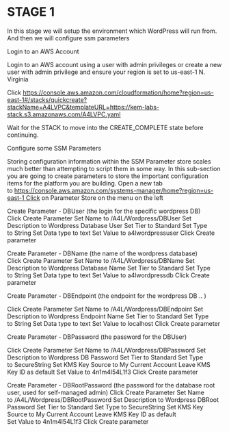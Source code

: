 # STAGE 1

In this stage we will setup the environment which WordPress will run from. And then we will configure ssm parameters

Login to an AWS Account

Login to an AWS account using a user with admin privileges or create a new user with admin privilege and ensure your region is set to us-east-1 N. Virginia

Click https://console.aws.amazon.com/cloudformation/home?region=us-east-1#/stacks/quickcreate?stackName=A4LVPC&templateURL=https://kem-labs-stack.s3.amazonaws.com/A4LVPC.yaml

Wait for the STACK to move into the CREATE_COMPLETE state before continuing.

Configure some SSM Parameters

Storing configuration information within the SSM Parameter store scales much better than attempting to script them in some way. In this sub-section you are going to create parameters to store the important configuration items for the platform you are building.
Open a new tab to https://console.aws.amazon.com/systems-manager/home?region=us-east-1 Click on Parameter Store on the menu on the left

Create Parameter - DBUser (the login for the specific wordpress DB)
Click Create Parameter Set Name to /A4L/Wordpress/DBUser Set Description to Wordpress Database User
Set Tier to Standard
Set Type to String
Set Data type to text
Set Value to a4lwordpressuser
Click Create parameter

Create Parameter - DBName (the name of the wordpress database)
Click Create Parameter Set Name to /A4L/Wordpress/DBName Set Description to Wordpress Database Name
Set Tier to Standard
Set Type to String
Set Data type to text
Set Value to a4lwordpressdb
Click Create parameter

Create Parameter - DBEndpoint (the endpoint for the wordpress DB .. )

Click Create Parameter Set Name to /A4L/Wordpress/DBEndpoint Set Description to Wordpress Endpoint Name
Set Tier to Standard
Set Type to String
Set Data type to text
Set Value to localhost
Click Create parameter

Create Parameter - DBPassword (the password for the DBUser)

Click Create Parameter Set Name to /A4L/Wordpress/DBPassword Set Description to Wordpress DB Password
Set Tier to Standard
Set Type to SecureString
Set KMS Key Source to My Current Account
Leave KMS Key ID as default Set Value to 4n1m4l54L1f3 Click Create parameter

Create Parameter - DBRootPassword (the password for the database root user, used for self-managed admin)
Click Create Parameter Set Name to /A4L/Wordpress/DBRootPassword Set Description to Wordpress DBRoot Password
Set Tier to Standard
Set Type to SecureString
Set KMS Key Source to My Current Account
Leave KMS Key ID as default Set Value to 4n1m4l54L1f3 Click Create parameter
